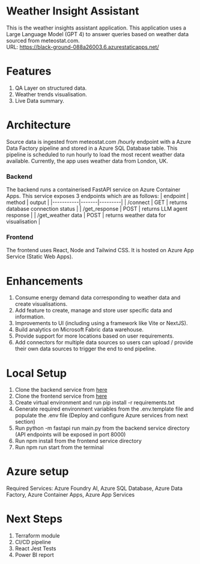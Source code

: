 # Weather Insight Assistant
This is the weather insights assistant application. This application uses a Large Language Model (GPT 4) 
to answer queries based on weather data sourced from meteostat.com.  
URL: https://black-ground-088a26003.6.azurestaticapps.net/ 

# Features
1. QA Layer on structured data. 
2. Weather trends visualisation. 
3. Live Data summary.

# Architecture

Source data is ingested from meteostat.com /hourly endpoint with a Azure Data Factory pipeline and stored in a Azure SQL Database table. This pipeline is scheduled to run hourly to load the most recent weather data available. Currently, the app uses weather data from London, UK.  

### Backend
The backend runs a containerised FastAPI service on Azure Container Apps. This service exposes 3 endpoints which are as follows: 
| endpoint | method | output  |
|-----------|-------|---------|
| /connect  | GET   | returns database connection status |
| /get_response | POST  | returns LLM agent response  |
| /get_weather data   | POST | returns weather data for visualisation  |

### Frontend
The frontend uses React, Node and Tailwind CSS. It is hosted on Azure App Service (Static Web Apps). 

# Enhancements

1. Consume energy demand data corresponding to weather data and create visualisations. 
2. Add feature to create, manage and store user specific data and information.
3. Improvements to UI (including using a framework like Vite or NextJS). 
4. Build analytics on Microsoft Fabric data warehouse. 
5. Provide support for more locations based on user requirements.
6. Add connectors for multiple data sources so users can upload / provide their own data sources to trigger the end to end pipeline.

# Local Setup

1. Clone the backend service from [here](https://github.com/sammyamajumdar/weather-insight-assistant-backend.git)
2. Clone the frontend service from [here](https://github.com/sammyamajumdar/weather-insight-assistant-frontend.git) 
3. Create virtual environment and run pip install -r requirements.txt
4. Generate required environment variables from the .env.template file and populate the .env file (Deploy and configure Azure services from next section)
5. Run python -m fastapi run main.py from the backend service directory (API endpoints will be exposed in port 8000)
6. Run npm install from the frontend service directory
7. Run npm run start from the terminal

# Azure setup
Required Services: Azure Foundry AI, Azure SQL Database, Azure Data Factory, Azure Container Apps, Azure App Services

# Next Steps
1. Terraform module
2. CI/CD pipeline
3. React Jest Tests
4. Power BI report





